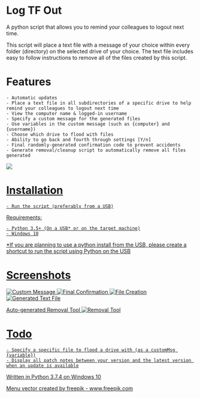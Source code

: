 # Log TF Out
A python script that allows you to remind your colleagues to logout next time.

This script will place a text file with a message of your choice within every folder (directory) on the selected drive of your choice.
The text file includes easy to follow instructions to remove all of the files created by this script.

# Features
```
- Automatic updates
- Place a text file in all subdirectories of a specific drive to help remind your colleagues to logout next time
- View the computer name & logged-in username
- Specify a custom message for the generated files
- Use variables in the custom message (such as {computer} and {username})
- Choose which drive to flood with files
- Ability to go back and fourth through settings [Y/n]
- Final randomly-generated confirmation code to prevent accidents
- Generate removal/cleanup script to automatically remove all files generated
```
<a href="https://github.com/smcclennon/LTFO/releases/latest/download/LTFO.py"><img src="https://i.imgur.com/lJiicll.png">
  
# Installation
`- Run the script (preferably from a USB)`

Requirements:
```
- Python 3.5+ (On a USB* or on the target machine)
- Windows 10
```

*If you are planning to use a python install from the USB, please create a shortcut to run the script using Python on the USB

# Screenshots
![Custom Message](https://i.imgur.com/jduRLVy.png)
![Final Confirmation](https://i.imgur.com/9imtxIz.png)
![File Creation](https://i.imgur.com/MpsIZ33.png)
![Generated Text File](https://i.imgur.com/JlrQupc.png)

Auto-generated Removal Tool
![Removal Tool](https://i.imgur.com/qt1gytt.png)

# Todo
```
- Specify a specific file to flood a drive with (as a customMsg {variable})
- Display all patch notes between your version and the latest version when an update is available
```

Written in Python 3.7.4 on Windows 10

<a href="https://www.freepik.com/free-photos-vectors/menu">Menu vector created by freepik - www.freepik.com</a>
